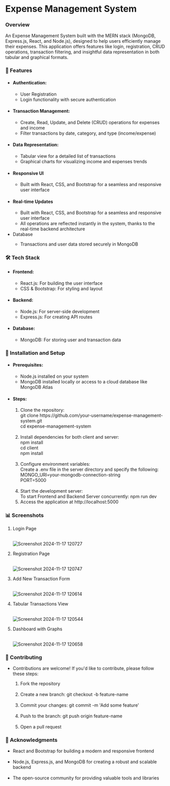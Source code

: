 <h1>Expense Management System</h1>
<h3>Overview</h3>
<p>An Expense Management System built with the MERN stack (MongoDB, Express.js, React, and Node.js), designed to help users efficiently manage their expenses. This application offers features like login, registration, CRUD operations, transaction filtering, and insightful data representation in both tabular and graphical formats.</p>

<h3>🚀 Features</h3>
<ul>
  <li><h4>Authentication:</h4></li>
  <ul>
    <li>User Registration</li>
    <li>Login functionality with secure authentication</li>
  </ul>
  <li><h4>Transaction Management:</h4></li>
  <ul>
    <li>Create, Read, Update, and Delete (CRUD) operations for expenses and income</li>
    <li>Filter transactions by date, category, and type (income/expense)</li>
  </ul>
  <li><h4>Data Representation:</h4></li>
  <ul>
    <li>Tabular view for a detailed list of transactions</li> 
    <li>Graphical charts for visualizing income and expenses trends</li>
  </ul>
  <li><h4>Responsive UI</h4></li>
  <ul>
    <li>Built with React, CSS, and Bootstrap for a seamless and responsive user interface</li>
  </ul>
  <li><h4>Real-time Updates</h4></li>
   <ul>
    <li>Built with React, CSS, and Bootstrap for a seamless and responsive user interface</li>
    <li>All operations are reflected instantly in the system, thanks to the real-time backend architecture</li>
  </ul>
  <li>Database</li>
  <ul>
    <li>Transactions and user data stored securely in MongoDB</li>   
  </ul>
</ul>
<h3>🛠️ Tech Stack</h3>
<ul>
  <li><h4>Frontend:</h4></li>
  <ul>
    <li>React.js: For building the user interface</li>
    <li>CSS & Bootstrap: For styling and layout</li>
  </ul>
  <li><h4>Backend:</h4></li>
  <ul>
    <li>Node.js: For server-side development</li>
    <li>Express.js: For creating API routes</li>
  </ul>
  <li><h4>Database:</h4></li>
  <ul>
    <li>MongoDB: For storing user and transaction data</li>
  </ul>
  
</ul>
<h3>🔧 Installation and Setup</h3>
<ul>
  <li><h4>Prerequisites:</h4></li>
  <ul>
    <li>Node.js installed on your system</li>
    <li>MongoDB installed locally or access to a cloud database like MongoDB Atlas</li>
  </ul>
  <li><h4>Steps:</h4></li>
  <ol>
    <li>Clone the repository:</li>
    git clone https://github.com/your-username/expense-management-system.git <br>
    cd expense-management-system <br>
    <br>
    <li>Install dependencies for both client and server:</li>
    npm install <br>
    cd client <br>
    npm install <br>
    <br>
    <li>Configure environment variables:</li>
    Create a .env file in the server directory and specify the following: <br>
    MONGO_URI=your-mongodb-connection-string <br>
    PORT=5000 <br>
    <br>
    <li>Start the development server:</li>
    To start Frontend and Backend Server concurrently:
    npm run dev
    <br>
    <li>Access the application at http://localhost:5000</li> 
  </ol>
</ul>
<h3>📊 Screenshots</h3>
<ol>
  <li>Login Page</li><br>
  
  ![Screenshot 2024-11-17 120727](https://github.com/user-attachments/assets/fdb9e54f-dede-4ae8-9c45-f71412bc49ee)

  <li>Registration Page</li><br>
  
  ![Screenshot 2024-11-17 120747](https://github.com/user-attachments/assets/dfe11383-2302-4a63-a8df-222c39b45982)

  <li>Add New Transaction Form</li><br>
  
  ![Screenshot 2024-11-17 120614](https://github.com/user-attachments/assets/61571604-29e6-4098-adb9-ae2b10de0612)

  <li>Tabular Transactions View</li><br>
  
  ![Screenshot 2024-11-17 120544](https://github.com/user-attachments/assets/3a3fd49a-8a32-4d5a-95af-73921124ce19)
  
  <li>Dashboard with Graphs</li><br>
  
  ![Screenshot 2024-11-17 120658](https://github.com/user-attachments/assets/de46548f-b1a0-497d-9a72-3b1a591662ea)
  
</ol>
<h3>🤝 Contributing</h3>
<ul>
  <li>Contributions are welcome! If you'd like to contribute, please follow these steps:</li>
  <ol>
  <li>Fork the repository</li> <br>
  <li>Create a new branch: git checkout -b feature-name</li> <br>
  <li>Commit your changes: git commit -m 'Add some feature'</li> <br>
  <li>Push to the branch: git push origin feature-name</li> <br>
  <li>Open a pull request</li>
  </ol>
</ul>
<h3>🌟 Acknowledgments</h3>
<ul>
<li>React and Bootstrap for building a modern and responsive frontend</li> <br>
<li>Node.js, Express.js, and MongoDB for creating a robust and scalable backend</li> <br>
<li>The open-source community for providing valuable tools and libraries</li>
</ul>


